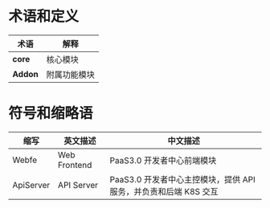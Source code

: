 # 术语和定义

| 术语   | 解释 |
|--------|------|
| **core** |  核心模块    |
| **Addon** |  附属功能模块   |

# 符号和缩略语

| 缩写      | 英文描述    | 中文描述      |
|-----------|------------|--------------|
| Webfe  | Web Frontend  | PaaS3.0 开发者中心前端模块 |
| ApiServer | API Server | PaaS3.0 开发者中心主控模块，提供 API 服务，并负责和后端 K8S 交互 |

